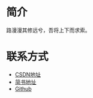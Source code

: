 # 简介

路漫漫其修远兮，吾将上下而求索。

# 联系方式

- [CSDN地址](https://blog.csdn.net/qq_19431333)
- [简书地址](https://www.jianshu.com/u/57f41372c68e)
- [Github](https://github.com/wangli135)

